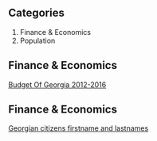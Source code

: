 ## Categories
1. Finance & Economics
2. Population














## Finance & Economics
  [Budget Of Georgia 2012-2016]()

## Finance & Economics
  [Georgian citizens firstname and lastnames]()
